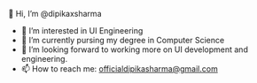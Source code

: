 👋 Hi, I’m @dipikaxsharma
- 👀 I’m interested in UI Engineering
- 🌱 I’m currently pursing my degree in Computer Science
- 💞️ I’m looking forward to working more on UI development and engineering.
- 📫 How to reach me: officialdipikasharma@gmail.com

<!---
dipikaxsharma/dipikaxsharma is a ✨ special ✨ repository because its `README.md` (this file) appears on your GitHub profile.
You can click the Preview link to take a look at your changes.
--->
